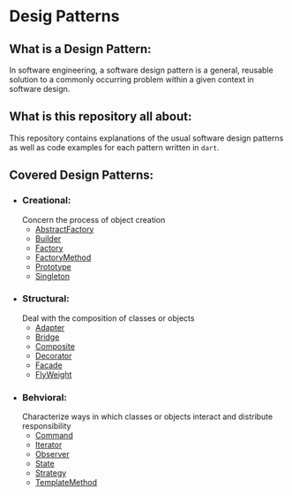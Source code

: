 # Desig Patterns

## What is a Design Pattern:
In software engineering, a software design pattern is a general, reusable solution to a commonly occurring problem within a given context in software design.

## What is this repository all about:
This repository contains explanations of the usual software design patterns as well as code examples for each pattern written in `dart`.

## Covered Design Patterns:
- ### Creational:
    Concern the process of object creation
  - [AbstractFactory](https://github.com/TheUltimateOptimist/Design-Patterns/blob/master/AbstractFactory.md)
  - [Builder](https://github.com/TheUltimateOptimist/Design-Patterns/blob/master/Builder.md)
  - [Factory](https://github.com/TheUltimateOptimist/Design-Patterns/blob/master/Factory.md)
  - [FactoryMethod](https://github.com/TheUltimateOptimist/Design-Patterns/blob/master/FactoryMethod.md)
  - [Prototype](https://github.com/TheUltimateOptimist/Design-Patterns/blob/master/Prototype.md)
  - [Singleton](https://github.com/TheUltimateOptimist/Design-Patterns/blob/master/Singleton.md)
- ### Structural:
    Deal with the composition of classes or objects
  - [Adapter](https://github.com/TheUltimateOptimist/Design-Patterns/blob/master/Adapter.md)
  - [Bridge](https://github.com/TheUltimateOptimist/Design-Patterns/blob/master/Bridge.md)
  - [Composite](https://github.com/TheUltimateOptimist/Design-Patterns/blob/master/Composite.md)
  - [Decorator](https://github.com/TheUltimateOptimist/Design-Patterns/blob/master/Decorator.md)
  - [Facade](https://github.com/TheUltimateOptimist/Design-Patterns/blob/master/Facade.md)
  - [FlyWeight](https://github.com/TheUltimateOptimist/Design-Patterns/blob/master/FlyWeight.md)
- ### Behvioral:
    Characterize ways in which classes or objects interact and distribute responsibility
  - [Command](https://github.com/TheUltimateOptimist/Design-Patterns/blob/master/Command.md)
  - [Iterator](https://github.com/TheUltimateOptimist/Design-Patterns/blob/master/Iterator.md)
  - [Observer](https://github.com/TheUltimateOptimist/Design-Patterns/blob/master/Observer.md)
  - [State](https://github.com/TheUltimateOptimist/Design-Patterns/blob/master/State.md)
  - [Strategy](https://github.com/TheUltimateOptimist/Design-Patterns/blob/master/Strategy.md)
  - [TemplateMethod](https://github.com/TheUltimateOptimist/Design-Patterns/blob/master/TemplateMethod.md)
